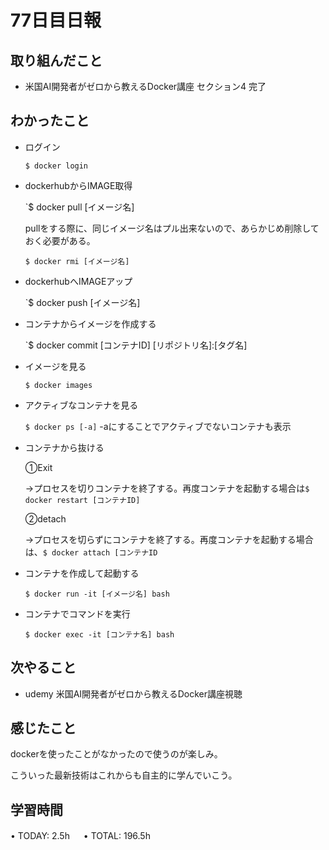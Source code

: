 # 77日目日報

## 取り組んだこと
- 米国AI開発者がゼロから教えるDocker講座 セクション4 完了
  
## わかったこと
- ログイン

  `$ docker login`

- dockerhubからIMAGE取得

  `$ docker pull [イメージ名]

  pullをする際に、同じイメージ名はプル出来ないので、あらかじめ削除しておく必要がある。

  `$ docker rmi [イメージ名]`

- dockerhubへIMAGEアップ

  `$ docker push [イメージ名]

- コンテナからイメージを作成する

  `$ docker commit [コンテナID] [リポジトリ名]:[タグ名]

- イメージを見る

  `$ docker images`

- アクティブなコンテナを見る

  `$ docker ps [-a]` -aにすることでアクティブでないコンテナも表示

- コンテナから抜ける

  ①Exit

  →プロセスを切りコンテナを終了する。再度コンテナを起動する場合は`$ docker restart [コンテナID]`

  ②detach

  →プロセスを切らずにコンテナを終了する。再度コンテナを起動する場合は、`$ docker attach [コンテナID`

- コンテナを作成して起動する

  `$ docker run -it [イメージ名] bash`

- コンテナでコマンドを実行

  `$ docker exec -it [コンテナ名] bash`
  
  
## 次やること
- udemy 米国AI開発者がゼロから教えるDocker講座視聴
  
## 感じたこと
dockerを使ったことがなかったので使うのが楽しみ。

こういった最新技術はこれからも自主的に学んでいこう。

## 学習時間
• TODAY: 2.5h
　
• TOTAL: 196.5h

